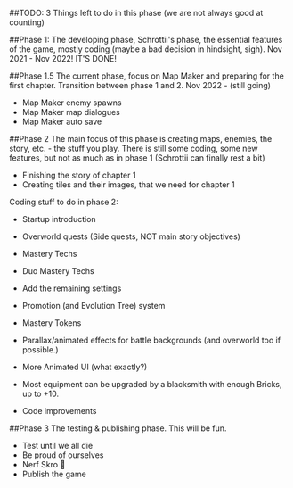 ﻿##TODO:
3 Things left to do in this phase
(we are not always good at counting)

##Phase 1:
The developing phase, Schrottii's phase, the essential features of the game, mostly coding (maybe a bad decision in hindsight, sigh).
Nov 2021 - Nov 2022!
IT'S DONE!

##Phase 1.5
The current phase, focus on Map Maker and preparing for the first chapter. Transition between phase 1 and 2.
Nov 2022 - (still going)

- Map Maker enemy spawns
- Map Maker map dialogues
- Map Maker auto save

##Phase 2
The main focus of this phase is creating maps, enemies, the story, etc. - the stuff you play.
There is still some coding, some new features, but not as much as in phase 1 (Schrottii can finally rest a bit)

- Finishing the story of chapter 1
- Creating tiles and their images, that we need for chapter 1

Coding stuff to do in phase 2:
- Startup introduction

- Overworld quests (Side quests, NOT main story objectives)

- Mastery Techs
- Duo Mastery Techs

- Add the remaining settings

- Promotion (and Evolution Tree) system
- Mastery Tokens

- Parallax/animated effects for battle backgrounds (and overworld too if possible.)

- More Animated UI (what exactly?)
- Most equipment can be upgraded by a blacksmith with enough Bricks, up to +10.

- Code improvements

##Phase 3
The testing & publishing phase. This will be fun.

- Test until we all die
- Be proud of ourselves
- Nerf Skro 🤔
- Publish the game
